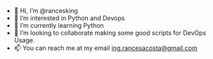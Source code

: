 - 👋 Hi, I’m @rancesking
- 👀 I’m interested in Python and Devops
- 🌱 I’m currently learning Python
- 💞️ I’m looking to collaborate making some good scripts for DevOps Usage.
- 📫 You can reach me at my email ing.rancesacosta@gmail.com

<!---
rancesking/rancesking is a ✨ special ✨ repository because its `README.md` (this file) appears on your GitHub profile.
You can click the Preview link to take a look at your changes.
--->
